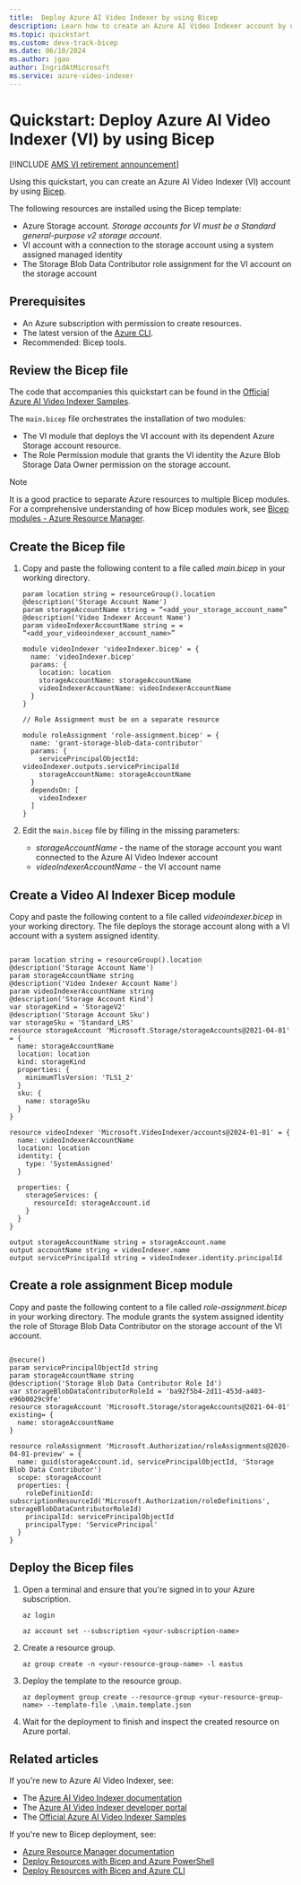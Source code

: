 ```yaml
---
title:  Deploy Azure AI Video Indexer by using Bicep
description: Learn how to create an Azure AI Video Indexer account by using a Bicep file.
ms.topic: quickstart
ms.custom: devx-track-bicep
ms.date: 06/10/2024
ms.author: jgao
author: IngridAtMicrosoft
ms.service: azure-video-indexer
---
```


# Quickstart: Deploy Azure AI Video Indexer (VI) by using Bicep

[!INCLUDE [AMS VI retirement announcement](./includes/important-ams-retirement-avi-announcement.md)]

Using this quickstart, you can create an Azure AI Video Indexer (VI) account by using [Bicep](/azure/azure-resource-manager/bicep/overview).

The following resources are installed using the Bicep template:

- Azure Storage account. *Storage accounts for VI must be a Standard general-purpose v2 storage account*.
- VI account with a connection to the storage account using a system assigned managed identity
- The Storage Blob Data Contributor role assignment for the VI account on the storage account

## Prerequisites

- An Azure subscription with permission to create resources.
- The latest version of the [Azure CLI](/cli/azure/install-azure-cli).
- Recommended: Bicep tools.

## Review the Bicep file

The code that accompanies this quickstart can be found in the [Official Azure AI Video Indexer Samples](https://github.com/Azure-Samples/azure-video-indexer-samples/tree/master/Deploy-Samples/bicep).

The `main.bicep` file orchestrates the installation of two modules:

- The VI module that deploys the VI account with its dependent Azure Storage account resource.
- The Role Permission module that grants the VI identity the Azure Blob Storage Data Owner permission on the storage account.

> [!NOTE]
> It is a good practice to separate Azure resources to multiple Bicep modules.  For a comprehensive understanding of how Bicep modules work, see [Bicep modules - Azure Resource Manager](/azure/azure-resource-manager/bicep/modules).

## Create the Bicep file

1. Copy and paste the following content to a file called *main.bicep* in your working directory.

    ```cli
    param location string = resourceGroup().location 
    @description('Storage Account Name') 
    param storageAccountName string = “<add_your_storage_account_name” 
    @description('Video Indexer Account Name') 
    param videoIndexerAccountName string = = “<add_your_videoindexer_account_name>” 
    
    module videoIndexer 'videoIndexer.bicep' = { 
      name: 'videoIndexer.bicep' 
      params: { 
        location: location 
        storageAccountName: storageAccountName 
        videoIndexerAccountName: videoIndexerAccountName 
      } 
    } 
    
    // Role Assignment must be on a separate resource  
    
    module roleAssignment 'role-assignment.bicep' = { 
      name: 'grant-storage-blob-data-contributor' 
      params: { 
        servicePrincipalObjectId: videoIndexer.outputs.servicePrincipalId 
        storageAccountName: storageAccountName 
      } 
      dependsOn: [ 
        videoIndexer 
      ] 
    } 
    
    ```

1. Edit the `main.bicep` file by filling in the missing parameters:
    
    - *storageAccountName* - the name of the storage account you want connected to the Azure AI Video Indexer account
    - *videoIndexerAccountName* - the VI account name

## Create a Video AI Indexer Bicep module

Copy and paste the following content to a file called *videoindexer.bicep* in your working directory. The file deploys the storage account along with a VI account with a system assigned identity.

```cli

param location string = resourceGroup().location 
@description('Storage Account Name') 
param storageAccountName string 
@description('Video Indexer Account Name') 
param videoIndexerAccountName string 
@description('Storage Account Kind') 
var storageKind = 'StorageV2' 
@description('Storage Account Sku') 
var storageSku = 'Standard_LRS' 
resource storageAccount 'Microsoft.Storage/storageAccounts@2021-04-01' = { 
  name: storageAccountName 
  location: location 
  kind: storageKind 
  properties: { 
    minimumTlsVersion: 'TLS1_2' 
  } 
  sku: { 
    name: storageSku 
  }
} 

resource videoIndexer 'Microsoft.VideoIndexer/accounts@2024-01-01' = { 
  name: videoIndexerAccountName 
  location: location 
  identity: { 
    type: 'SystemAssigned' 
  } 

  properties: { 
    storageServices: { 
      resourceId: storageAccount.id 
    } 
  } 
} 

output storageAccountName string = storageAccount.name 
output accountName string = videoIndexer.name 
output servicePrincipalId string = videoIndexer.identity.principalId 

```

## Create a role assignment Bicep module

Copy and paste the following content to a file called *role-assignment.bicep* in your working directory. The module grants the system assigned identity the role of Storage Blob Data Contributor on the storage account of the VI account.

```cli

@secure() 
param servicePrincipalObjectId string 
param storageAccountName string
@description('Storage Blob Data Contributor Role Id') 
var storageBlobDataContributorRoleId = 'ba92f5b4-2d11-453d-a403-e96b0029c9fe' 
resource storageAccount 'Microsoft.Storage/storageAccounts@2021-04-01' existing= { 
  name: storageAccountName 
} 

resource roleAssignment 'Microsoft.Authorization/roleAssignments@2020-04-01-preview' = { 
  name: guid(storageAccount.id, servicePrincipalObjectId, 'Storage Blob Data Contributor')  
  scope: storageAccount  
  properties: { 
    roleDefinitionId: subscriptionResourceId('Microsoft.Authorization/roleDefinitions', storageBlobDataContributorRoleId)  
    principalId: servicePrincipalObjectId 
    principalType: 'ServicePrincipal'
  }
} 

```

## Deploy the Bicep files

1. Open a terminal and ensure that you're signed in to your Azure subscription.
    
    `az login`
    
    `az account set --subscription <your-subscription-name>`

1. Create a resource group.

    `az group create -n <your-resource-group-name> -l eastus`

1. Deploy the template to the resource group.

    `az deployment group create --resource-group <your-resource-group-name> --template-file .\main.template.json`

1. Wait for the deployment to finish and inspect the created resource on Azure portal. 

## Related articles

If you're new to Azure AI Video Indexer, see:

- The [Azure AI Video Indexer documentation](/azure/azure-video-indexer/)
- The [Azure AI Video Indexer developer portal](https://api-portal.videoindexer.ai/)
- The [Official Azure AI Video Indexer Samples](https://github.com/Azure-Samples/media-services-video-indexer/blob/master/README.md)

If you're new to Bicep deployment, see:

- [Azure Resource Manager documentation](/azure/azure-resource-manager/)
- [Deploy Resources with Bicep and Azure PowerShell](/azure/azure-resource-manager/bicep/deploy-powershell)
- [Deploy Resources with Bicep and Azure CLI](/azure/azure-resource-manager/bicep/deploy-cli)
